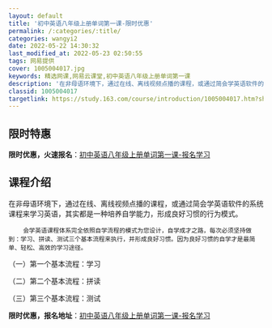 ```yaml
---
layout: default
title: '初中英语八年级上册单词第一课-限时优惠'
permalink: /:categories/:title/
categories: wangyi2
date: 2022-05-22 14:30:32
last_modified_at: 2022-05-23 02:50:55
tags: 网易提供
cover: 1005004017.jpg
keywords: 精选网课,网易云课堂,初中英语八年级上册单词第一课
description: '在非母语环境下，通过在线、离线视频点播的课程，或通过简会学英语软件的系统课程来学习英语，其实都是一种培养自学能力，形成良'
classid: 1005004017
targetlink: https://study.163.com/course/introduction/1005004017.htm?share=1&shareId=1025206652&utm_campaign=share&utm_medium=iphoneShare&utm_source=&utm_u=1025206652
---
```


## 限时特惠

**限时优惠，火速报名**：[初中英语八年级上册单词第一课-报名学习](https://study.163.com/course/introduction/1005004017.htm?share=1&shareId=1025206652&utm_campaign=share&utm_medium=iphoneShare&utm_source=&utm_u=1025206652)

## 课程介绍

在非母语环境下，通过在线、离线视频点播的课程，或通过简会学英语软件的系统课程来学习英语，其实都是一种培养自学能力，形成良好习惯的行为模式。

        会学英语课程体系完全依照自学流程的模式为您设计，自学成才之路，每次必须坚持做到：学习、拼读、测试三个基本流程来执行，并形成良好习惯。因为良好习惯的自学才是最简单、轻松、高效的学习途径。

（一）第一个基本流程：学习

（二）第二个基本流程：拼读

（三）第三个基本流程：测试

**限时优惠，报名地址**：[初中英语八年级上册单词第一课-报名学习](https://study.163.com/course/introduction/1005004017.htm?share=1&shareId=1025206652&utm_campaign=share&utm_medium=iphoneShare&utm_source=&utm_u=1025206652)

